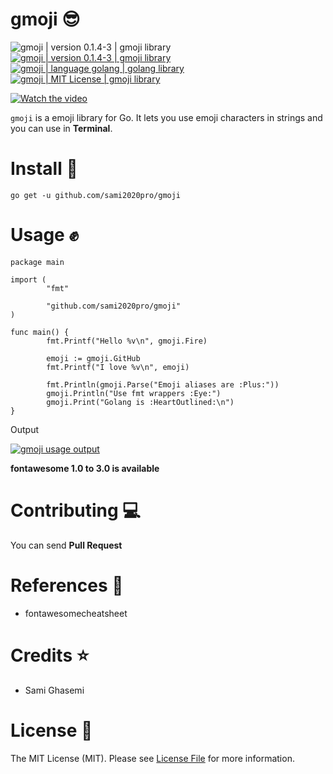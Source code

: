 # gmoji 😎

<div>
  <img
      src="https://img.shields.io/badge/Build-Passing-blue"
      alt="gmoji | version 0.1.4-3 | gmoji library"
      style="max-width:100%;"
  />
  <a href="">
    <img
      src="https://img.shields.io/badge/Version-0.1.4 3-brightgreen"
      alt="gmoji | version 0.1.4-3 | gmoji library"
      style="max-width:100%;"
    />
  </a>
  <a href="https://golang.org/">
    <img
      src="https://img.shields.io/badge/Language-Golang-brightgreen"
      alt="gmoji | language golang | golang library"
      style="max-width:100%;"
    />
  </a>
  <a href="https://github.com/sami2020pro/gmoji/blob/master/LICENSE">
    <img 
      src="https://img.shields.io/badge/License-MIT-brightgreen"
      alt="gmoji | MIT License | gmoji library"
      style="max-width:100%;"
    />
  </a>
</div>

[![Watch the video](data/gmoji-preview-background.jpeg)](data/gmoji-preview.mp4)

`gmoji` is a emoji library for Go. It lets you use emoji characters in strings and you can use in **Terminal**.

# Install 🤠

```golang
go get -u github.com/sami2020pro/gmoji
```

# Usage ✊
```golang
package main

import (
        "fmt"

        "github.com/sami2020pro/gmoji"
)

func main() {
        fmt.Printf("Hello %v\n", gmoji.Fire)

        emoji := gmoji.GitHub
        fmt.Printf("I love %v\n", emoji)

        fmt.Println(gmoji.Parse("Emoji aliases are :Plus:"))
        gmoji.Println("Use fmt wrappers :Eye:")
        gmoji.Print("Golang is :HeartOutlined:\n")
}
```

Output

<div>
  <a href="data/gmoji-output.png">
    <img 
      src="data/gmoji-output.png"
      alt="gmoji usage output"
      style="max-width:100%;"
    />
  </a>
</div>

<b>fontawesome 1.0 to 3.0 is available</b>

<!--# Testing 🍷
```golang
go test
```-->
# Contributing 💻
You can send **Pull Request**

# References 📃
<ul>
  <li><a href="https://www.fontawesomecheatsheet.com/" style="text-decoration:none;">fontawesomecheatsheet</a></li>
</ul>

# Credits ⭐
<ul>
  <li><a href="https://www.github.com/sami2020pro" style="text-decoration:none;">Sami Ghasemi</a></li>
</ul>

# License 📜
The MIT License (MIT). Please see <a href="https://github.com/sami2020pro/suftime/blob/master/LICENSE">License File</a> for more information.
